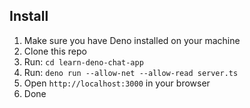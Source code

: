 ## Install
1. Make sure you have Deno installed on your machine
2. Clone this repo
3. Run: `cd learn-deno-chat-app`
4. Run: `deno run --allow-net --allow-read server.ts`
5. Open `http://localhost:3000` in your browser
6. Done

